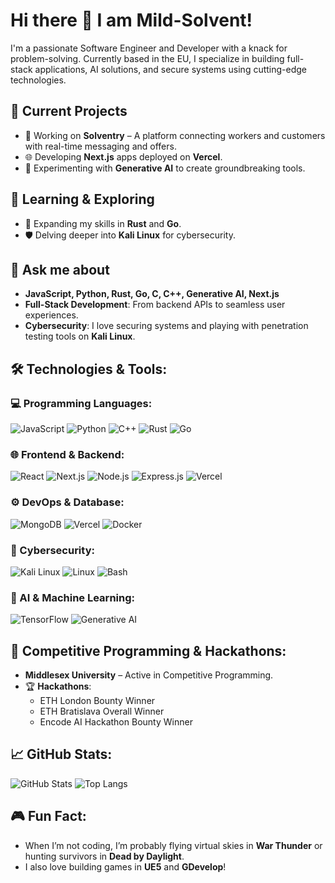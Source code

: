# Hi there 👋 I am Mild-Solvent!

I'm a passionate Software Engineer and Developer with a knack for problem-solving. Currently based in the EU, I specialize in building full-stack applications, AI solutions, and secure systems using cutting-edge technologies.

## 🔭 Current Projects
- 🚀 Working on **Solventry** – A platform connecting workers and customers with real-time messaging and offers.
- 🌐 Developing **Next.js** apps deployed on **Vercel**.
- 🤖 Experimenting with **Generative AI** to create groundbreaking tools.

## 🌱 Learning & Exploring
- 🚀 Expanding my skills in **Rust** and **Go**.
- 🛡️ Delving deeper into **Kali Linux** for cybersecurity.

## 💬 Ask me about
- **JavaScript, Python, Rust, Go, C, C++, Generative AI, Next.js**
- **Full-Stack Development**: From backend APIs to seamless user experiences.
- **Cybersecurity**: I love securing systems and playing with penetration testing tools on **Kali Linux**.

## 🛠 Technologies & Tools:
### 💻 Programming Languages:
![JavaScript](https://img.shields.io/badge/-JavaScript-black?style=flat-square&logo=javascript)
![Python](https://img.shields.io/badge/-Python-black?style=flat-square&logo=python)
![C++](https://img.shields.io/badge/-C++-black?style=flat-square&logo=cplusplus)
![Rust](https://img.shields.io/badge/-Rust-black?style=flat-square&logo=rust)
![Go](https://img.shields.io/badge/-Go-black?style=flat-square&logo=go)

### 🌐 Frontend & Backend:
![React](https://img.shields.io/badge/-React-black?style=flat-square&logo=react)
![Next.js](https://img.shields.io/badge/-Next.js-black?style=flat-square&logo=next.js)
![Node.js](https://img.shields.io/badge/-Node.js-black?style=flat-square&logo=node.js)
![Express.js](https://img.shields.io/badge/-Express.js-black?style=flat-square&logo=express)
![Vercel](https://img.shields.io/badge/-Vercel-black?style=flat-square&logo=vercel)

### ⚙️ DevOps & Database:
![MongoDB](https://img.shields.io/badge/-MongoDB-black?style=flat-square&logo=mongodb)
![Vercel](https://img.shields.io/badge/-Vercel-black?style=flat-square&logo=vercel)
![Docker](https://img.shields.io/badge/-Docker-black?style=flat-square&logo=docker)

### 🔐 Cybersecurity:
![Kali Linux](https://img.shields.io/badge/-Kali_Linux-black?style=flat-square&logo=linux)
![Linux](https://img.shields.io/badge/-Linux-black?style=flat-square&logo=linux)
![Bash](https://img.shields.io/badge/-Bash-black?style=flat-square&logo=gnu-bash)

### 🧠 AI & Machine Learning:
![TensorFlow](https://img.shields.io/badge/-TensorFlow-black?style=flat-square&logo=tensorflow)
![Generative AI](https://img.shields.io/badge/-Generative_AI-black?style=flat-square&logo=ai)

## 🎯 Competitive Programming & Hackathons:
- **Middlesex University** – Active in Competitive Programming.
- 🏆 **Hackathons**:
  - ETH London Bounty Winner
  - ETH Bratislava Overall Winner
  - Encode AI Hackathon Bounty Winner

## 📈 GitHub Stats:
![GitHub Stats](https://github-readme-stats.vercel.app/api?username=Mild-Solvent&show_icons=true&theme=radical)
![Top Langs](https://github-readme-stats.vercel.app/api/top-langs/?username=Mild-Solvent&layout=compact&theme=radical)

## 🎮 Fun Fact:
- When I’m not coding, I’m probably flying virtual skies in **War Thunder** or hunting survivors in **Dead by Daylight**.
- I also love building games in **UE5** and **GDevelop**!
